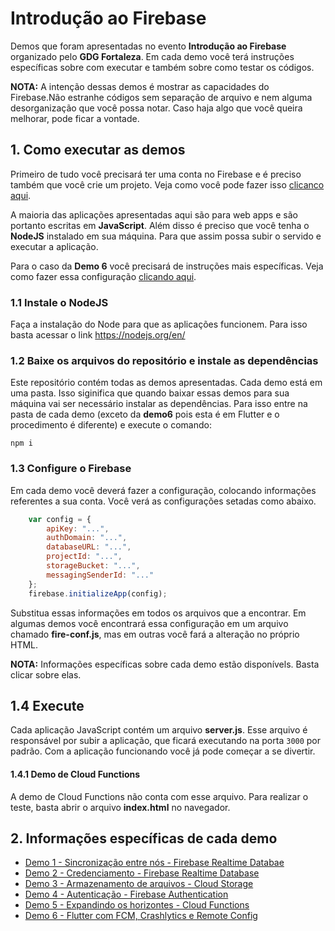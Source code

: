 # Introdução ao Firebase
Demos que foram apresentadas no evento **Introdução ao Firebase** organizado pelo **GDG Fortaleza**. Em cada demo você terá instruções específicas sobre com executar e também sobre como testar os códigos.

**NOTA:** A intenção dessas demos é mostrar as capacidades do Firebase.Não estranhe códigos sem separação de arquivo e nem alguma desorganização que você possa notar. Caso haja algo que você queira melhorar, pode ficar a vontade.

## 1. Como executar as demos
Primeiro de tudo você precisará ter uma conta no Firebase e é preciso também que você crie um projeto. Veja como você pode fazer isso [clicanco aqui](https://firebase.google.com/docs/web/setup).

A maioria das aplicações apresentadas aqui são para web apps e são portanto escritas em **JavaScript**. Além disso é preciso que você tenha o **NodeJS** instalado em sua máquina. Para que assim possa subir o servido e executar a aplicação.

Para o caso da **Demo 6** você precisará de instruções mais específicas. Veja como fazer essa configuração [clicando aqui](https://).

### 1.1 Instale o NodeJS
Faça a instalação do Node para que as aplicações funcionem. Para isso basta acessar o link https://nodejs.org/en/

### 1.2 Baixe os arquivos do repositório e instale as dependências
Este repositório contém todas as demos apresentadas. Cada demo está em uma pasta. Isso siginifica que quando baixar essas demos para sua máquina vai ser necessário instalar as dependências. Para isso entre na pasta de cada demo (exceto da **demo6** pois esta é em Flutter e o procedimento é diferente) e execute o comando:

`npm i`

### 1.3 Configure o Firebase
Em cada demo você deverá fazer a configuração, colocando informações referentes a sua conta. Você verá as configurações setadas como abaixo.

```javascript
    var config = {
        apiKey: "...",
        authDomain: "...",
        databaseURL: "...",
        projectId: "...",
        storageBucket: "...",
        messagingSenderId: "..."
    };
    firebase.initializeApp(config);
```

Substitua essas informações em todos os arquivos que a encontrar. Em algumas demos você encontrará essa configuração em um arquivo chamado **fire-conf.js**, mas em outras você fará a alteração no próprio HTML.

**NOTA:** Informações específicas sobre cada demo estão disponívels. Basta clicar sobre elas.

## 1.4 Execute
Cada aplicação JavaScript contém um arquivo **server.js**. Esse arquivo é responsável por subir a aplicação, que ficará executando na porta `3000` por padrão. Com a aplicação funcionando você já pode começar a se divertir.

#### 1.4.1 Demo de Cloud Functions
A demo de Cloud Functions não conta com esse arquivo. Para realizar o teste, basta abrir o arquivo **index.html** no navegador.


## 2. Informações específicas de cada demo
- [Demo 1 - Sincronização entre nós - Firebase Realtime Databae](https://github.com/geeksilva97/introducao-ao-firebase/blob/master/demo1/README.md)
- [Demo 2 - Credenciamento - Firebase Realtime Database](https://github.com/geeksilva97/introducao-ao-firebase/blob/master/demo2/README.md)
- [Demo 3 - Armazenamento de arquivos - Cloud Storage](https://github.com/geeksilva97/introducao-ao-firebase/blob/master/demo3/README.md)
- [Demo 4 - Autenticação - Firebase Authentication](https://github.com/geeksilva97/introducao-ao-firebase/blob/master/demo4/README.md)
- [Demo 5 - Expandindo os horizontes - Cloud Functions](https://github.com/geeksilva97/introducao-ao-firebase/blob/master/demo5/README.md)
- [Demo 6 - Flutter com FCM, Crashlytics e Remote Config](https://github.com/geeksilva97/introducao-ao-firebase/blob/master/demo6/README.md)